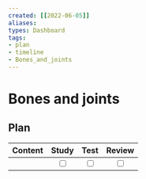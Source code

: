 ```yaml
---
created: [[2022-06-05]]
aliases: 
types: Dashboard
tags: 
- plan
- timeline
- Bones_and_joints
---
```

# Bones and joints
## Plan
| Content | Study | Test | Review |
| :------ | :---: | :--: | :----: |
|         |<input type="checkbox" />|<input type="checkbox" />|<input type="checkbox" />|

